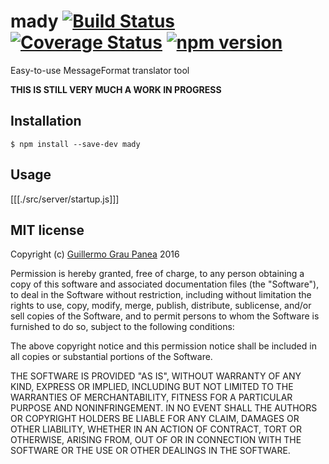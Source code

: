 # mady [![Build Status](https://travis-ci.org/guigrpa/mady.svg)](https://travis-ci.org/guigrpa/mady) [![Coverage Status](https://coveralls.io/repos/github/guigrpa/mady/badge.svg?branch=master)](https://coveralls.io/github/guigrpa/mady?branch=master) [![npm version](https://img.shields.io/npm/v/mady.svg)](https://www.npmjs.com/package/mady)

Easy-to-use MessageFormat translator tool

**THIS IS STILL VERY MUCH A WORK IN PROGRESS**

## Installation

```
$ npm install --save-dev mady
```


## Usage

[[[./src/server/startup.js]]]


## MIT license

Copyright (c) [Guillermo Grau Panea](https://github.com/guigrpa) 2016

Permission is hereby granted, free of charge, to any person obtaining a copy
of this software and associated documentation files (the "Software"), to deal
in the Software without restriction, including without limitation the rights
to use, copy, modify, merge, publish, distribute, sublicense, and/or sell
copies of the Software, and to permit persons to whom the Software is
furnished to do so, subject to the following conditions:

The above copyright notice and this permission notice shall be included in all
copies or substantial portions of the Software.

THE SOFTWARE IS PROVIDED "AS IS", WITHOUT WARRANTY OF ANY KIND, EXPRESS OR
IMPLIED, INCLUDING BUT NOT LIMITED TO THE WARRANTIES OF MERCHANTABILITY,
FITNESS FOR A PARTICULAR PURPOSE AND NONINFRINGEMENT. IN NO EVENT SHALL THE
AUTHORS OR COPYRIGHT HOLDERS BE LIABLE FOR ANY CLAIM, DAMAGES OR OTHER
LIABILITY, WHETHER IN AN ACTION OF CONTRACT, TORT OR OTHERWISE, ARISING FROM,
OUT OF OR IN CONNECTION WITH THE SOFTWARE OR THE USE OR OTHER DEALINGS IN THE
SOFTWARE.
